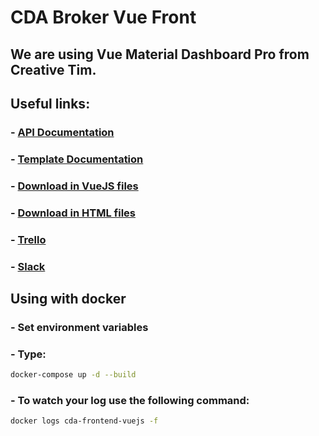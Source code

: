 # CDA Broker Vue Front

## We are using Vue Material Dashboard Pro from Creative Tim.

## Useful links:
### - [API Documentation](https://documenter.getpostman.com/view/4566961/RztiuVo9)
### - [Template Documentation](https://demos.creative-tim.com/vue-material-dashboard-pro/documentation?_ga=2.117280962.559651442.1549283605-1983991292.1547743476)
### - [Download in VueJS files](https://drive.google.com/file/d/1EXMyKxnLRaFCIy8QdFQ5fvJbs-ZkxXcu/view?usp=sharing)
### - [Download in HTML files](https://drive.google.com/file/d/1W559QJVl8gSAaCcUF6EbOG-7LvUtf8qI/view?usp=sharing)
### - [Trello](https://trello.com/b/3BaFthKZ/cda-vuejs)
### - [Slack](https://wedevcompany.slack.com)

## Using with docker
### - Set environment variables
### - Type:
```bash
docker-compose up -d --build
```
### - To watch your log use the following command:
```bash
docker logs cda-frontend-vuejs -f
```